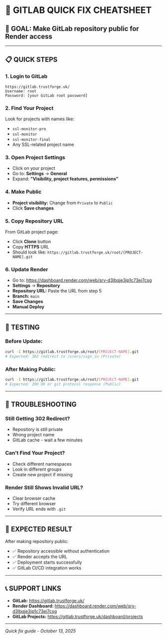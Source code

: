 # 🚀 GITLAB QUICK FIX CHEATSHEET

## 🎯 **GOAL:** Make GitLab repository public for Render access

---

## 📋 **QUICK STEPS**

### **1. Login to GitLab**
```
https://gitlab.trustforge.uk/
Username: root
Password: [your GitLab root password]
```

### **2. Find Your Project**
Look for projects with names like:
- `ssl-monitor-pro`
- `ssl-monitor`
- `ssl-monitor-final`
- Any SSL-related project name

### **3. Open Project Settings**
- Click on your project
- Go to: **Settings** → **General**
- Expand: **"Visibility, project features, permissions"**

### **4. Make Public**
- **Project visibility:** Change from `Private` to `Public`
- Click **Save changes**

### **5. Copy Repository URL**
From GitLab project page:
- Click **Clone** button
- Copy **HTTPS** URL
- Should look like: `https://gitlab.trustforge.uk/root/[PROJECT-NAME].git`

### **6. Update Render**
- Go to: https://dashboard.render.com/web/srv-d3lbqje3jp1c73ej7csg
- **Settings** → **Repository**
- **Repository URL:** Paste the URL from step 5
- **Branch:** `main`
- **Save Changes**
- **Manual Deploy**

---

## 🧪 **TESTING**

### **Before Update:**
```bash
curl -I https://gitlab.trustforge.uk/root/[PROJECT-NAME].git
# Expected: 302 redirect to /users/sign_in (Private)
```

### **After Making Public:**
```bash
curl -I https://gitlab.trustforge.uk/root/[PROJECT-NAME].git
# Expected: 200 OK or git protocol response (Public)
```

---

## 🚨 **TROUBLESHOOTING**

### **Still Getting 302 Redirect?**
- Repository is still private
- Wrong project name
- GitLab cache - wait a few minutes

### **Can't Find Your Project?**
- Check different namespaces
- Look in different groups
- Create new project if missing

### **Render Still Shows Invalid URL?**
- Clear browser cache
- Try different browser
- Verify URL ends with `.git`

---

## 🎯 **EXPECTED RESULT**

After making repository public:
- ✅ Repository accessible without authentication
- ✅ Render accepts the URL
- ✅ Deployment starts successfully
- ✅ GitLab CI/CD integration works

---

## 📞 **SUPPORT LINKS**

- **GitLab:** https://gitlab.trustforge.uk/
- **Render Dashboard:** https://dashboard.render.com/web/srv-d3lbqje3jp1c73ej7csg
- **GitLab Projects:** https://gitlab.trustforge.uk/dashboard/projects

---

*Quick fix guide - October 13, 2025*
